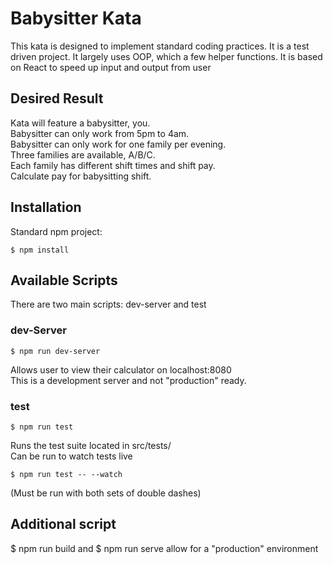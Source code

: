 # Babysitter Kata

This kata is designed to implement standard coding practices. It is a test driven project. It largely uses OOP, which a few helper functions. It is based on React to speed up input and output from user

## Desired Result

Kata will feature a babysitter, you.  
Babysitter can only work from 5pm to 4am.  
Babysitter can only work for one family per evening.  
Three families are available, A/B/C.  
Each family has different shift times and shift pay.  
Calculate pay for babysitting shift.  

## Installation

Standard npm project:  
```
$ npm install
```

## Available Scripts

There are two main scripts: dev-server and test

### dev-Server

```
$ npm run dev-server  
```
Allows user to view their calculator on localhost:8080  
This is a development server and not "production" ready.

### test

```
$ npm run test
```

Runs the test suite located in src/tests/  
Can be run to watch tests live  
```
$ npm run test -- --watch
```

(Must be run with both sets of double dashes)
## Additional script

$ npm run build and $ npm run serve allow for a "production" environment